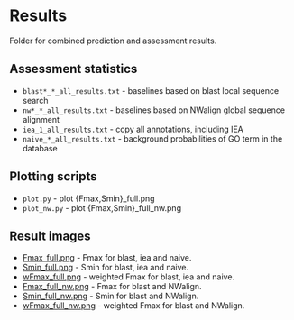 # Results #
Folder for combined prediction and assessment results.

## Assessment statistics ##

* ``blast*_*_all_results.txt`` - baselines based on blast local sequence search
* ``nw*_*_all_results.txt``    - baselines based on NWalign global sequence alignment
* ``iea_1_all_results.txt``    - copy all annotations, including IEA
* ``naive_*_all_results.txt``  - background probabilities of GO term in the database

## Plotting scripts ##

* ``plot.py`` - plot {Fmax,Smin}_full.png
* ``plot_nw.py`` - plot {Fmax,Smin}_full_nw.png

## Result images ##

* [Fmax_full.png](Fmax_full.png?raw=true)    - Fmax for blast, iea and naive.
* [Smin_full.png](Smin_full.png?raw=true)    - Smin for blast, iea and naive.
* [wFmax_full.png](wFmax_full.png?raw=true)    - weighted Fmax for blast, iea and naive.
* [Fmax_full_nw.png](Fmax_full_nw.png?raw=true) - Fmax for blast and NWalign.
* [Smin_full_nw.png](Smin_full_nw.png?raw=true) - Smin for blast and NWalign.
* [wFmax_full_nw.png](wFmax_full_nw.png?raw=true) - weighted Fmax for blast and NWalign.
